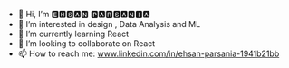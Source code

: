 - 👋 Hi, I’m 🅴🅷🆂🅰🅽 🅿🅰🆁🆂🅰🅽🅸🅰
- 👀 I’m interested in design , Data Analysis and ML
- 🌱 I’m currently learning React
- 💞️ I’m looking to collaborate on React   
- 📫 How to reach me: www.linkedin.com/in/ehsan-parsania-1941b21bb 




<!---
EhsanParsania/EhsanParsania is a ✨ special ✨ repository because its `README.md` (this file) appears on your GitHub profile.
You can click the Preview link to take a look at your changes.
--->
